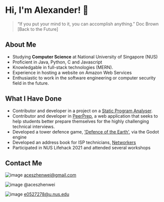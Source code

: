 # Hi, I'm Alexander! 👋
> “If you put your mind to it, you can accomplish anything.” Doc Brown [Back to the Future]

## About Me
- Studying **Computer Science** at National University of Singapore (NUS)
- Proficient in Java, Python, C and Javascript
- Knowledgable in full-stack technologies (MERN).
- Experience in hosting a website on Amazon Web Services
- Enthusiastic to work in the software engineering or computer security field in the future.

## What I Have Done
- Contributor and developer in a project on a [Static Program Analyser](https://github.com/nus-cs3203/22s2-cp-spa-team-04/releases/tag/milestone3). 
- Contributor and developer in [PeerPrep](https://github.com/CS3219-AY2223S1/cs3219-project-ay2223s1-g40), a web application that seeks to help students better prepare themselves for the highly challenging technical interviews.
- Developed a tower defence game, ['Defence of the Earth'](https://github.com/aceszhenwei/Orbital-Project), via the Godot engine
- Developed an address book for ISP technicians, [Networkers](https://github.com/aceszhenwei/tp)
- Participated in NUS Lifehack 2021 and attended several workshops

## Contact Me
![image](https://img.shields.io/badge/Gmail-D14836?style=for-the-badge&logo=gmail&logoColor=white) aceszhenwei@gmail.com

![image](https://img.shields.io/badge/Telegram-2CA5E0?style=for-the-badge&logo=telegram&logoColor=white) @aceszhenwei

![image](https://img.shields.io/badge/Microsoft_Outlook-0078D4?style=for-the-badge&logo=microsoft-outlook&logoColor=white) e0527278@u.nus.edu
